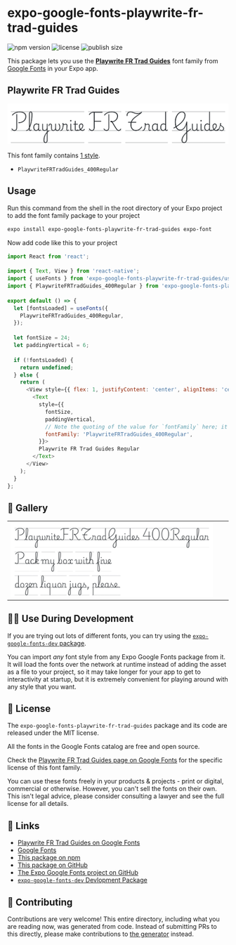 # expo-google-fonts-playwrite-fr-trad-guides

![npm version](https://flat.badgen.net/npm/v/expo-google-fonts-playwrite-fr-trad-guides)
![license](https://flat.badgen.net/github/license/expo/google-fonts)
![publish size](https://flat.badgen.net/packagephobia/install/expo-google-fonts-playwrite-fr-trad-guides)

This package lets you use the [**Playwrite FR Trad Guides**](https://fonts.google.com/specimen/Playwrite+FR+Trad+Guides) font family from [Google Fonts](https://fonts.google.com/) in your Expo app.

## Playwrite FR Trad Guides

![Playwrite FR Trad Guides](./font-family.png)

This font family contains [1 style](#-gallery).

- `PlaywriteFRTradGuides_400Regular`

## Usage

Run this command from the shell in the root directory of your Expo project to add the font family package to your project
```sh
expo install expo-google-fonts-playwrite-fr-trad-guides expo-font
```

Now add code like this to your project
```js
import React from 'react';

import { Text, View } from 'react-native';
import { useFonts } from 'expo-google-fonts-playwrite-fr-trad-guides/useFonts';
import { PlaywriteFRTradGuides_400Regular } from 'expo-google-fonts-playwrite-fr-trad-guides/400Regular';

export default () => {
  let [fontsLoaded] = useFonts({
    PlaywriteFRTradGuides_400Regular,
  });

  let fontSize = 24;
  let paddingVertical = 6;

  if (!fontsLoaded) {
    return undefined;
  } else {
    return (
      <View style={{ flex: 1, justifyContent: 'center', alignItems: 'center' }}>
        <Text
          style={{
            fontSize,
            paddingVertical,
            // Note the quoting of the value for `fontFamily` here; it expects a string!
            fontFamily: 'PlaywriteFRTradGuides_400Regular',
          }}>
          Playwrite FR Trad Guides Regular
        </Text>
      </View>
    );
  }
};

```

## 🔡 Gallery


||||
|-|-|-|
|![PlaywriteFRTradGuides_400Regular](.//400Regular/PlaywriteFRTradGuides_400Regular.ttf.png)||||


## 👩‍💻 Use During Development

If you are trying out lots of different fonts, you can try using the [`expo-google-fonts-dev` package](https://github.com/freeboub/google-fonts/tree/master/font-packages/dev#readme).

You can import *any* font style from any Expo Google Fonts package from it. It will load the fonts
over the network at runtime instead of adding the asset as a file to your project, so it may take longer
for your app to get to interactivity at startup, but it is extremely convenient
for playing around with any style that you want.

## 📖 License

The `expo-google-fonts-playwrite-fr-trad-guides` package and its code are released under the MIT license.

All the fonts in the Google Fonts catalog are free and open source.

Check the [Playwrite FR Trad Guides page on Google Fonts](https://fonts.google.com/specimen/Playwrite+FR+Trad+Guides) for the specific license of this font family.

You can use these fonts freely in your products & projects - print or digital, commercial or otherwise. However, you can't sell the fonts on their own. This isn't legal advice, please consider consulting a lawyer and see the full license for all details.

## 🔗 Links

- [Playwrite FR Trad Guides on Google Fonts](https://fonts.google.com/specimen/Playwrite+FR+Trad+Guides)
- [Google Fonts](https://fonts.google.com/)
- [This package on npm](https://www.npmjs.com/package/expo-google-fonts-playwrite-fr-trad-guides)
- [This package on GitHub](https://github.com/freeboub/google-fonts/tree/master/font-packages/playwrite-fr-trad-guides)
- [The Expo Google Fonts project on GitHub](https://github.com/freeboub/google-fonts)
- [`expo-google-fonts-dev` Devlopment Package](https://github.com/freeboub/google-fonts/tree/master/font-packages/dev)

## 🤝 Contributing

Contributions are very welcome! This entire directory, including what you are reading now, was generated from code. Instead of submitting PRs to this directly, please make contributions to [the generator](https://github.com/freeboub/google-fonts/tree/master/packages/generator) instead.
